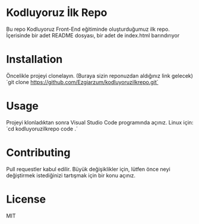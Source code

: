 # Kodluyoruz İlk Repo
Bu repo Kodluyoruz Front-End eğitiminde oluşturduğumuz ilk repo. İçerisinde bir adet README dosyası, bir adet de index.html barındırıyor
# Installation
Öncelikle projeyi clonelayın. (Buraya sizin reponuzdan aldığınız link gelecek)
´git clone https://github.com/Ezgiarzum/kodluyoruzilkrepo.git´
# Usage
Projeyi klonladıktan sonra Visual Studio Code programında açınız.
Linux için:
´cd kodluyoruzilkrepo
code .´
# Contributing
Pull requestler kabul edilir. Büyük değişiklikler için, lütfen önce neyi değiştirmek istediğinizi tartışmak için bir konu açınız.
# License
MIT